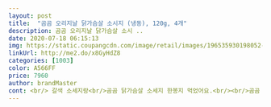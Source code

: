 ```yaml
---
layout: post 
title:  "곰곰 오리지날 닭가슴살 소시지 (냉동), 120g, 4개" 
description: 곰곰 오리지날 닭가슴살 소시 ..
date: 2020-07-18 06:15:13 
img: https://static.coupangcdn.com/image/retail/images/196535930198052-552662a1-f344-4876-b7cc-14ba7a2d0226.jpg 
linkUrl: http://me2.do/x8GyHdZ8 
categories: [1003] 
color: A566FF 
price: 7960 
author: brandMaster 
cont: <br/> 갈색 소세지랑<br/>곰곰 닭가슴살 소세지 한봉지 먹었어요.<br/><br/>곰곰 닭가슴살 슬라이스와 함께<br/>굽네는 소스 종류도 다양하고 소스도 맛있더라구요<br/>근데 칼로리가 의심스럽기도 했고 ^^;<br/>기존에 허닭, 굽네닭가슴살 먹어봤어요<br/>꺄 우리 신랑도 마싯다고 함 캬캬<br/>나머지는 냉동실로 넣어 놨어요.<br/><br/>나머지는 제가 클리어 ㅎ<br/>다 먹고 또 사서 냉장고에 넣어 놓고<br/>다음날 다 해동되어 있더라구요.<br/><br/>다이어트 기간중에 배고플때<br/>닭가슴살 소세지는 한봉지에 두개 160키로칼로리에요.<br/><br/>닭가슴살 소세지도 구입했어요.<br/><br/>도착했는데,<br/> 
---
```

 